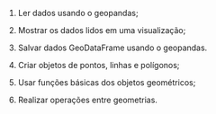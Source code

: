 1) Ler dados usando o geopandas;

2) Mostrar os dados lidos em uma visualização;

3) Salvar dados GeoDataFrame usando o geopandas.

4) Criar objetos de pontos, linhas e polígonos;

5) Usar funções básicas dos objetos geométricos;

6) Realizar operações entre geometrias.
